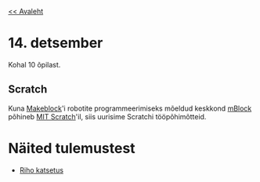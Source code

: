 [<< Avaleht](/)

<style>
.pre {
    font-family: monospace;
    white-space: pre;
}

aside.notice {
    background-color:#fffed6;
    border-color: black;
    border-width: 1px;
    padding: 10px;
    margin-bottom: 20px;
}

</style>

# 14. detsember 

Kohal 10 õpilast.

## Scratch

Kuna [Makeblock](http://makeblock.com/)'i robotite programmeerimiseks mõeldud keskkond [mBlock](http://www.mblock.cc/software/mblock/) põhineb [MIT Scratch](https://scratch.mit.edu/)'il, siis uurisime Scratchi tööpõhimõtteid.

# Näited tulemustest

* [Riho katsetus](https://scratch.mit.edu/projects/193507420/)

